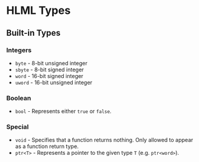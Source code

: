 # HLML Types

## Built-in Types
### Integers
- `byte` - 8-bit unsigned integer
- `sbyte` - 8-bit signed integer
- `word` - 16-bit signed integer
- `uword` - 16-bit unsigned integer

### Boolean
- `bool` - Represents either `true` or `false`.

### Special
- `void` - Specifies that a function returns nothing. Only allowed to appear as a function return type.
- `ptr<T>` - Represents a pointer to the given type `T` (e.g. `ptr<word>`).

